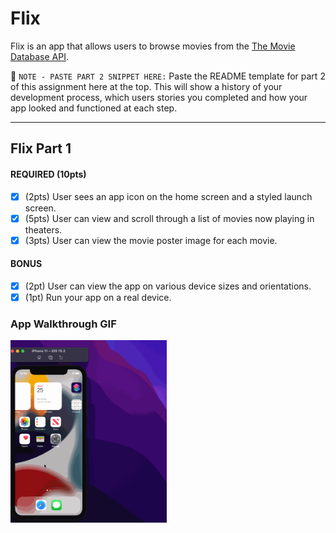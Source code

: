 # Flix

Flix is an app that allows users to browse movies from the [The Movie Database API](http://docs.themoviedb.apiary.io/#).

📝 `NOTE - PASTE PART 2 SNIPPET HERE:` Paste the README template for part 2 of this assignment here at the top. This will show a history of your development process, which users stories you completed and how your app looked and functioned at each step.

---

## Flix Part 1


#### REQUIRED (10pts)
- [X] (2pts) User sees an app icon on the home screen and a styled launch screen.
- [X] (5pts) User can view and scroll through a list of movies now playing in theaters.
- [X] (3pts) User can view the movie poster image for each movie.

#### BONUS
- [X] (2pt) User can view the app on various device sizes and orientations.
- [X] (1pt) Run your app on a real device.

### App Walkthrough GIF


<img src="https://github.com/Ybrahm22/FlixAppIOS/blob/main/Walkthrough.gif" width=250><br>


